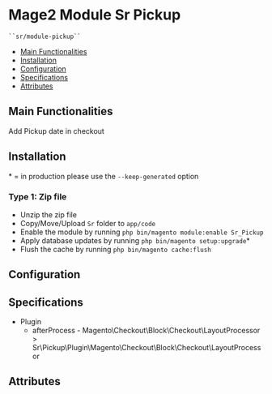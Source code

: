 # Mage2 Module Sr Pickup

    ``sr/module-pickup``

 - [Main Functionalities](#markdown-header-main-functionalities)
 - [Installation](#markdown-header-installation)
 - [Configuration](#markdown-header-configuration)
 - [Specifications](#markdown-header-specifications)
 - [Attributes](#markdown-header-attributes)


## Main Functionalities
Add Pickup date in checkout

## Installation
\* = in production please use the `--keep-generated` option

### Type 1: Zip file

 - Unzip the zip file
 - Copy/Move/Upload `Sr` folder to `app/code`
 - Enable the module by running `php bin/magento module:enable Sr_Pickup`
 - Apply database updates by running `php bin/magento setup:upgrade`\*
 - Flush the cache by running `php bin/magento cache:flush`


## Configuration




## Specifications

 - Plugin
	- afterProcess - Magento\Checkout\Block\Checkout\LayoutProcessor > Sr\Pickup\Plugin\Magento\Checkout\Block\Checkout\LayoutProcessor


## Attributes



